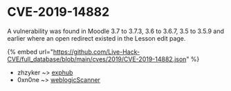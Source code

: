 # CVE-2019-14882

A vulnerability was found in Moodle 3.7 to 3.7.3, 3.6 to 3.6.7, 3.5 to 3.5.9 and earlier where an open redirect existed in the Lesson edit page.

{% embed url="https://github.com/Live-Hack-CVE/full_database/blob/main/cves/2019/CVE-2019-14882.json" %}


* zhzyker ~> [exphub](https://zeste.alice-snow.ru/2019/database/cve-2019-14882/exphub-zhzyker)
* 0xn0ne ~> [weblogicScanner](https://zeste.alice-snow.ru/2019/database/cve-2019-14882/weblogicscanner-0xn0ne)
